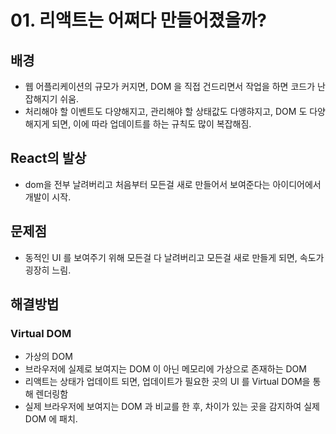 # 01. 리액트는 어쩌다 만들어졌을까?

## 배경

- 웹 어플리케이션의 규모가 커지면, DOM 을 직접 건드리면서 작업을 하면 코드가 난잡해지기 쉬움.
- 처리해야 할 이벤트도 다양해지고, 관리해야 할 상태값도 다앵햐지고, DOM 도 다양해지게 되면, 이에 따라 업데이트를 하는 규칙도 많이 복잡해짐.

## React의 발상

- dom을 전부 날려버리고 처음부터 모든걸 새로 만들어서 보여준다는 아이디어에서 개발이 시작.

## 문제점

- 동적인 UI 를 보여주기 위해 모든걸 다 날려버리고 모든걸 새로 만들게 되면, 속도가 굉장히 느림.

## 해결방법

### Virtual DOM

- 가상의 DOM
- 브라우저에 실제로 보여지는 DOM 이 아닌 메모리에 가상으로 존재하는 DOM
- 리액트는 상태가 업데이트 되면, 업데이트가 필요한 곳의 UI 를 Virtual DOM을 통해 렌더링함
- 실제 브라우저에 보여지는 DOM 과 비교를 한 후, 차이가 있는 곳을 감지하여 실제 DOM 에 패치.
